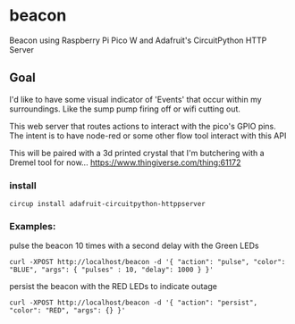 # beacon
Beacon using Raspberry Pi Pico W and Adafruit's CircuitPython HTTP Server 


## Goal
I'd like to have some visual indicator of 'Events' that occur within my surroundings. Like the sump pump firing off or wifi cutting out.

This web server that routes actions to interact with the pico's GPIO pins. The intent is to have node-red or some other flow tool interact with this API

This will be paired with a 3d printed crystal that I'm butchering with a Dremel tool for now...
https://www.thingiverse.com/thing:61172

### install

```
circup install adafruit-circuitpython-httppserver
```

### Examples:
pulse the beacon 10 times with a second delay with the Green LEDs
```
curl -XPOST http://localhost/beacon -d '{ "action": "pulse", "color": "BLUE", "args": { "pulses" : 10, "delay": 1000 } }'
 ```
 
persist the beacon with the RED LEDs to indicate outage
```
curl -XPOST http://localhost/beacon -d '{ "action": "persist", "color": "RED", "args": {} }'
```
